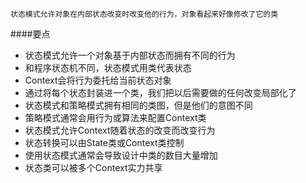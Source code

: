 ```
状态模式允许对象在内部状态改变时改变他的行为，对象看起来好像修改了它的类
```

####要点
- 状态模式允许一个对象基于内部状态而拥有不同的行为
- 和程序状态机不同，状态模式用类代表状态
- Context会将行为委托给当前状态对象
- 通过将每个状态封装进一个类，我们把以后需要做的任何改变局部化了
- 状态模式和策略模式拥有相同的类图，但是他们的意图不同
- 策略模式通常会用行为或算法来配置Context类
- 状态模式允许Context随着状态的改变而改变行为
- 状态转换可以由State类或Context类控制
- 使用状态模式通常会导致设计中类的数目大量增加
- 状态类可以被多个Context实力共享